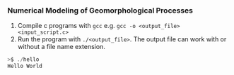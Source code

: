 ### Numerical Modeling of Geomorphological Processes
1. Compile c programs with `gcc` e.g. `gcc -o <output_file> <input_script.c>`
2. Run the program with `./<output_file>`. The output file can work with or without a file name extension.
```C
>$ ./hello 
Hello World
```